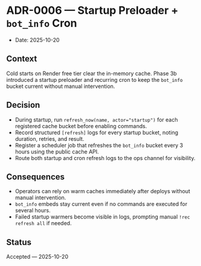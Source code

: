 # ADR-0006 — Startup Preloader + `bot_info` Cron

- Date: 2025-10-20

## Context

Cold starts on Render free tier clear the in-memory cache. Phase 3b introduced a startup
preloader and recurring cron to keep the `bot_info` bucket current without manual
intervention.

## Decision

- During startup, run `refresh_now(name, actor="startup")` for each registered cache
  bucket before enabling commands.
- Record structured `[refresh]` logs for every startup bucket, noting duration, retries,
  and result.
- Register a scheduler job that refreshes the `bot_info` bucket every 3 hours using the
  public cache API.
- Route both startup and cron refresh logs to the ops channel for visibility.

## Consequences

- Operators can rely on warm caches immediately after deploys without manual intervention.
- `bot_info` embeds stay current even if no commands are executed for several hours.
- Failed startup warmers become visible in logs, prompting manual `!rec refresh all` if
  needed.

## Status

Accepted — 2025-10-20
